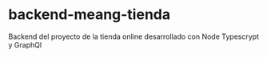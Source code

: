 # backend-meang-tienda
Backend del proyecto de la tienda online desarrollado con Node Typescrypt y GraphQl
